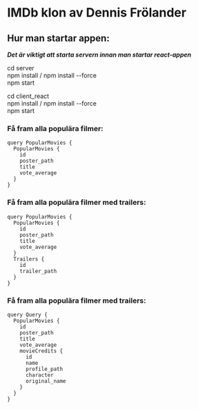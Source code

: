 # IMDb klon av Dennis Frölander

## Hur man startar appen: 

***Det är viktigt att starta servern innan man startar react-appen***

cd server\
npm install / npm install --force\
npm start

cd client_react\
npm install / npm install --force\
npm start

### Få fram alla populära filmer:

```
query PopularMovies {
  PopularMovies {
    id
    poster_path
    title
    vote_average
  }
}
``` 

### Få fram alla populära filmer med trailers:

```
query PopularMovies {
  PopularMovies {
    id
    poster_path
    title
    vote_average
  }
  Trailers {
    id
    trailer_path
  }
}
```

### Få fram alla populära filmer med trailers:

```
query Query {
  PopularMovies {
    id
    poster_path
    title
    vote_average
    movieCredits {
      id
      name
      profile_path
      character
      original_name
    }
  }
}
```

